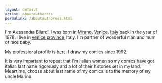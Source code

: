 ```yaml
---
layout: default
active: aboutauthoress
permalink: /aboutauthoress.html
---
```

<p class='content'>I'm Alessandra Bilardi. I was born in <a href='http://www.comune.mirano.ve.it/eng/eng-home.htm'>Mirano</a>, <a href='http://www.turismovenezia.it/eng/dynalay.asp?PAGINA=5659'>Venice</a>, <a href='http://www.enit.it/'>Italy</a> back in the year of 1978. I live in <a href='http://www.riviera-brenta.it/eng/'>Venice province</a>, Italy. I'm partner of wonderful man and mum of nice baby.</p>
<p class='content'>My professional profile is <a href='http://www.linkedin.com/in/bilardi'>here</a>. I draw my comics since 1992.</p>
<p class='content'>It is very important to repeat that I'm italian women so my comics have got italian last name rigorously and a lot of their histories set in my land. Meantime, choose about last name of my comics is to the memory of my uncle Marino.</p>